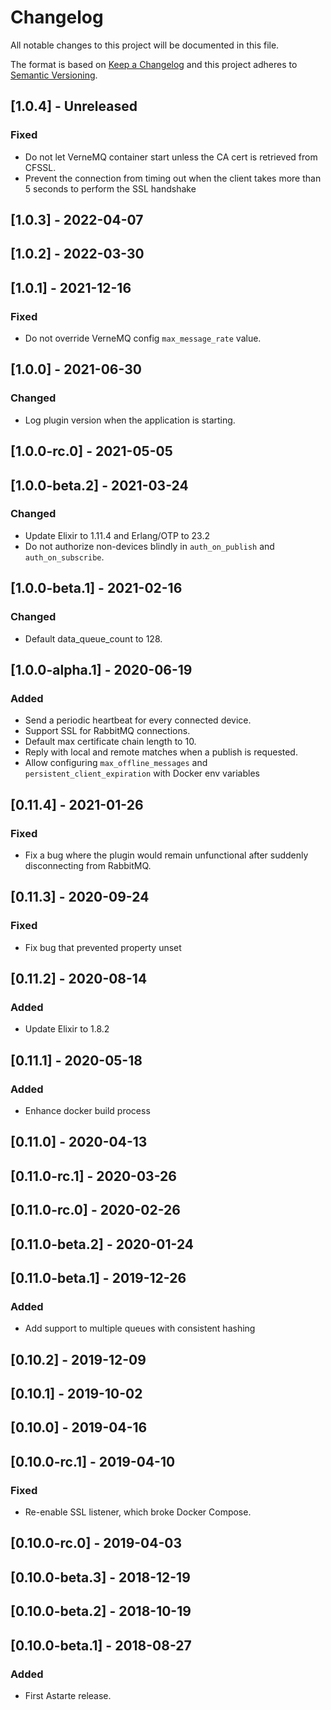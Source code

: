 # Changelog
All notable changes to this project will be documented in this file.

The format is based on [Keep a Changelog](http://keepachangelog.com/en/1.0.0/)
and this project adheres to [Semantic Versioning](http://semver.org/spec/v2.0.0.html).

## [1.0.4] - Unreleased
### Fixed
- Do not let VerneMQ container start unless the CA cert is retrieved from CFSSL.
- Prevent the connection from timing out when the client takes more than 5 seconds to perform the
  SSL handshake

## [1.0.3] - 2022-04-07

## [1.0.2] - 2022-03-30

## [1.0.1] - 2021-12-16
### Fixed
- Do not override VerneMQ config `max_message_rate` value.

## [1.0.0] - 2021-06-30
### Changed
- Log plugin version when the application is starting.

## [1.0.0-rc.0] - 2021-05-05

## [1.0.0-beta.2] - 2021-03-24
### Changed
- Update Elixir to 1.11.4 and Erlang/OTP to 23.2
- Do not authorize non-devices blindly in `auth_on_publish` and `auth_on_subscribe`.

## [1.0.0-beta.1] - 2021-02-16
### Changed
- Default data_queue_count to 128.

## [1.0.0-alpha.1] - 2020-06-19
### Added
- Send a periodic heartbeat for every connected device.
- Support SSL for RabbitMQ connections.
- Default max certificate chain length to 10.
- Reply with local and remote matches when a publish is requested.
- Allow configuring `max_offline_messages` and `persistent_client_expiration` with Docker env
  variables

## [0.11.4] - 2021-01-26
### Fixed
- Fix a bug where the plugin would remain unfunctional after suddenly disconnecting from RabbitMQ.

## [0.11.3] - 2020-09-24
### Fixed
- Fix bug that prevented property unset

## [0.11.2] - 2020-08-14
### Added
- Update Elixir to 1.8.2

## [0.11.1] - 2020-05-18
### Added
- Enhance docker build process

## [0.11.0] - 2020-04-13

## [0.11.0-rc.1] - 2020-03-26

## [0.11.0-rc.0] - 2020-02-26

## [0.11.0-beta.2] - 2020-01-24

## [0.11.0-beta.1] - 2019-12-26
### Added
- Add support to multiple queues with consistent hashing

## [0.10.2] - 2019-12-09

## [0.10.1] - 2019-10-02

## [0.10.0] - 2019-04-16

## [0.10.0-rc.1] - 2019-04-10
### Fixed
- Re-enable SSL listener, which broke Docker Compose.

## [0.10.0-rc.0] - 2019-04-03

## [0.10.0-beta.3] - 2018-12-19

## [0.10.0-beta.2] - 2018-10-19

## [0.10.0-beta.1] - 2018-08-27
### Added
- First Astarte release.
